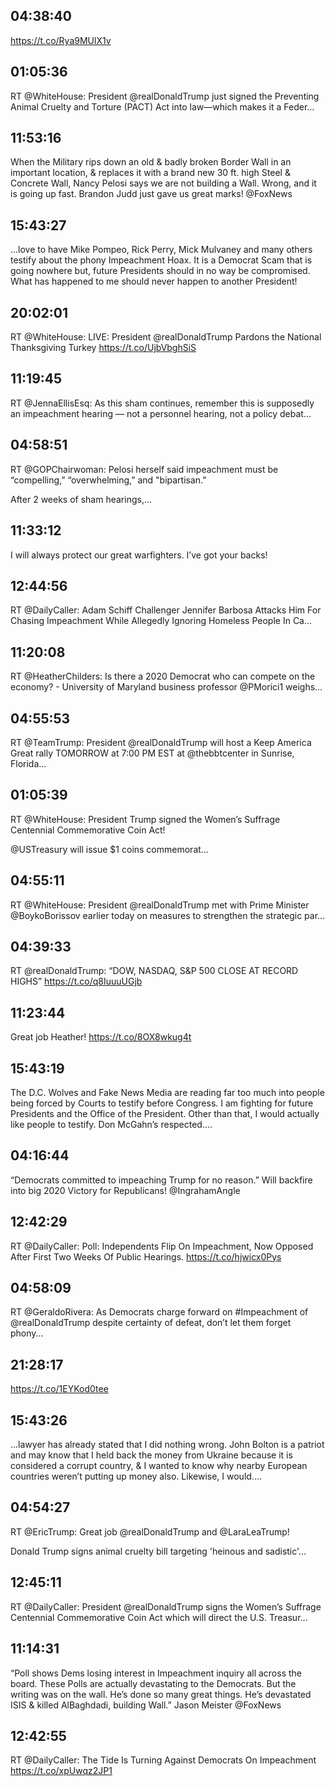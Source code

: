 ## 04:38:40
https://t.co/Rya9MUlX1v
## 01:05:36
RT @WhiteHouse: President @realDonaldTrump just signed the Preventing Animal Cruelty and Torture (PACT) Act into law—which makes it a Feder…
## 11:53:16
When the Military rips down an old &amp; badly broken Border Wall in an important location, &amp; replaces it with a brand new 30 ft. high Steel &amp; Concrete Wall, Nancy Pelosi says we are not building a Wall. Wrong, and it is going up fast. Brandon Judd just gave us great marks! @FoxNews
## 15:43:27
...love to have Mike Pompeo, Rick Perry, Mick Mulvaney and many others testify about the phony Impeachment Hoax. It is a Democrat Scam that is going nowhere but, future Presidents should in no way be compromised. What has happened to me should never happen to another President!
## 20:02:01
RT @WhiteHouse: LIVE: President @realDonaldTrump Pardons the National Thanksgiving Turkey https://t.co/UjbVbghSiS
## 11:19:45
RT @JennaEllisEsq: As this sham continues, remember this is supposedly an impeachment hearing — not a personnel hearing, not a policy debat…
## 04:58:51
RT @GOPChairwoman: Pelosi herself said impeachment must be “compelling,” “overwhelming,” and "bipartisan.”

After 2 weeks of sham hearings,…
## 11:33:12
I will always protect our great warfighters. I’ve got your backs!
## 12:44:56
RT @DailyCaller: Adam Schiff Challenger Jennifer Barbosa Attacks Him For Chasing Impeachment While Allegedly Ignoring Homeless People In Ca…
## 11:20:08
RT @HeatherChilders: Is there a 2020 Democrat who can compete on the economy? - University of Maryland business professor @PMorici1 weighs…
## 04:55:53
RT @TeamTrump: President @realDonaldTrump will host a Keep America Great rally TOMORROW at 7:00 PM EST at @thebbtcenter in Sunrise, Florida…
## 01:05:39
RT @WhiteHouse: President Trump signed the Women’s Suffrage Centennial Commemorative Coin Act! 

@USTreasury will issue $1 coins commemorat…
## 04:55:11
RT @WhiteHouse: President @realDonaldTrump met with Prime Minister @BoykoBorissov earlier today on measures to strengthen the strategic par…
## 04:39:33
RT @realDonaldTrump: “DOW, NASDAQ, S&amp;P 500 CLOSE AT RECORD HIGHS” https://t.co/q8IuuuUGjb
## 11:23:44
Great job Heather! https://t.co/8OX8wkug4t
## 15:43:19
The D.C. Wolves and Fake News Media are reading far too much into people being forced by Courts to testify before Congress. I am fighting for future Presidents and the Office of the President. Other than that, I would actually like people to testify. Don McGahn’s respected....
## 04:16:44
“Democrats committed to impeaching Trump for no reason.” Will backfire into big 2020 Victory for Republicans! @IngrahamAngle
## 12:42:29
RT @DailyCaller: Poll: Independents Flip On Impeachment, Now Opposed After First Two Weeks Of Public Hearings. https://t.co/hjwicx0Pys
## 04:58:09
RT @GeraldoRivera: As Democrats charge forward on #Impeachment of @realDonaldTrump despite certainty of defeat, don’t let them forget phony…
## 21:28:17
https://t.co/1EYKod0tee
## 15:43:26
...lawyer has already stated that I did nothing wrong. John Bolton is a patriot and may know that I held back the money from Ukraine because it is considered a corrupt country, &amp; I wanted to know why nearby European countries weren’t putting up money also. Likewise, I would....
## 04:54:27
RT @EricTrump: Great job ⁦@realDonaldTrump⁩ and ⁦@LaraLeaTrump⁩! 

Donald Trump signs animal cruelty bill targeting 'heinous and sadistic'…
## 12:45:11
RT @DailyCaller: President @realDonaldTrump signs the Women’s Suffrage Centennial Commemorative Coin Act which will direct the U.S. Treasur…
## 11:14:31
“Poll shows Dems losing interest in Impeachment inquiry all across the board. These Polls are actually devastating to the Democrats. But the writing was on the wall. He’s done so many great things. He’s devastated ISIS &amp; killed AlBaghdadi, building Wall.” Jason Meister @FoxNews
## 12:42:55
RT @DailyCaller: The Tide Is Turning Against Democrats On Impeachment https://t.co/xpUwqz2JP1
